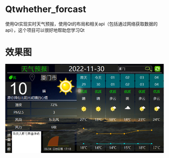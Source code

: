 # Qtwhether_forcast
使用Qt实现实时天气预报，使用Qt的布局和相关api（包括通过网络获取数据的api），这个项目可以很好地帮助您学习Qt
# 效果图
![](images/weather.png)
